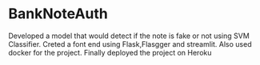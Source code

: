 # BankNoteAuth

Developed a model that would detect if the note is fake or not using SVM Classifier. Creted a font end using Flask,Flasgger and streamlit. Also used docker for the project. Finally deployed the project on Heroku
